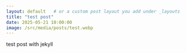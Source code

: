 ```yaml
---
layout: default   # or a custom post layout you add under _layouts
title: "test post"
date: 2025-05-21 10:00:00
image: /src/media/posts/test.webp
---
```


test post with jekyll
